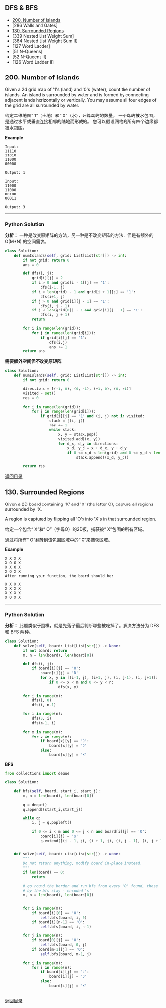 <span id = "00"></span>
## DFS & BFS
 - [200. Number of Islands](#200-number-of-islands)
 - [286	Walls and Gates]
 - [130. Surrounded Regions](#130-surrounded-regions)
 - [339	Nested List Weight Sum]
 - [364	Nested List Weight Sum II]
 - [127	Word Ladder]
 - [51	N-Queens]
 - [52	N-Queens II]
 - [126	Word Ladder II]

## 200. Number of Islands

Given a 2d grid map of '1's (land) and '0's (water), count the number of islands. An island is surrounded by water and is formed by connecting adjacent lands horizontally or vertically. You may assume all four edges of the grid are all surrounded by water.

给定二维地图“ 1”（土地）和“ 0”（水），计算岛屿的数量。 一个岛屿被水包围，是通过水平或垂直连接相邻的陆地而形成的。 您可以假设网格的所有四个边缘都被水包围。

**Example**

```
Input:
11110
11010
11000
00000

Output: 1

Input:
11000
11000
00100
00011

Output: 3
```

---

### Python Solution
**分析：** 一种是改变原矩阵的方法，另一种是不改变矩阵的方法，但是有额外的 O(M*N) 的空间需求。

```python
class Solution:
    def numIslands(self, grid: List[List[str]]) -> int:
        if not grid: return 0
        ans = 0

        def dfs(i, j):
            grid[i][j] = 2
            if i > 0 and grid[i - 1][j] == '1':
                dfs(i-1, j)
            if i < len(grid) - 1 and grid[i + 1][j] == '1':
                dfs(i+1, j)
            if j > 0 and grid[i][j - 1] == '1':
                dfs(i, j - 1)
            if j < len(grid[0]) - 1 and grid[i][j + 1] == '1':
                dfs(i, j + 1)
            return

        for i in range(len(grid)):
            for j in range(len(grid[i])):
                if grid[i][j] == '1':
                    dfs(i,j)
                    ans += 1
        return ans
```

**需要额外空间但不改变原矩阵**

```Python
class Solution:
    def numIslands(self, grid: List[List[str]]) -> int:
        if not grid: return 0

        directions = [(-1, 0), (0, -1), (+1, 0), (0, +1)]
        visited = set()
        res = 0

        for i in range(len(grid)):
            for j in range(len(grid[i])):
                if grid[i][j] == "1" and (i, j) not in visited:
                    stack = [(i, j)]
                    res += 1            
                    while stack:
                        x, y = stack.pop()
                        visited.add((x, y))
                        for d_x, d_y in directions:
                            x_d, y_d = x + d_x, y + d_y
                            if 0 <= x_d < len(grid) and 0 <= y_d < len(grid)[i] and grid[x_d][y_d] == "1" and (x_d, y_d) not in visited:
                                stack.append((x_d, y_d))

        return res
```

[返回目录](#00)

## 130. Surrounded Regions

Given a 2D board containing 'X' and 'O' (the letter O), capture all regions surrounded by 'X'.

A region is captured by flipping all 'O's into 'X's in that surrounded region.

给定一个包含“ X”和“ O”（字母O）的2D板，捕获被“ X”包围的所有区域。

通过将所有“ O”翻转到该包围区域中的“ X”来捕获区域。

**Example**

```
X X X X
X O O X
X X O X
X O X X
After running your function, the board should be:

X X X X
X X X X
X X X X
X O X X
```

---

### Python Solution
**分析：** 此题类似于围棋，就是先落子最后判断哪些被吃掉了。解决方法分为 DFS 和 BFS 两种。

```python
class Solution:
    def solve(self, board: List[List[str]]) -> None:
        if not board: return
        m, n = len(board), len(board[0])

        def dfs(i, j):
            if board[i][j] == 'O':
                board[i][j] = 'D'
                for x, y in [(i-1, j), (i+1, j), (i, j-1), (i, j+1)]:
                    if 0 <= x < m and 0 <= y < n:
                        dfs(x, y)

        for i in range(m):
            dfs(i, 0)
            dfs(i, n-1)

        for i in range(n):
            dfs(0, i)
            dfs(m-1, i)

        for x in range(m):
            for y in range(n):
                if board[x][y] == 'D':
                    board[x][y] = 'O'
                else:
                    board[x][y] = 'X'
```

**BFS**

```Python
from collections import deque

class Solution:

    def bfs(self, board, start_i, start_j):
        m, n = len(board), len(board[0])

        q = deque()
        q.append((start_i,start_j))

        while q:
            i, j = q.popleft()

            if 0 <= i < m and 0 <= j < n and board[i][j] == 'O':
                board[i][j] = 's'
                q.extend([(i - 1, j), (i + 1, j), (i, j - 1), (i, j + 1)])


    def solve(self, board: List[List[str]]) -> None:
        """
        Do not return anything, modify board in-place instead.
        """
        if len(board) == 0:
            return

        # go round the border and run bfs from every 'O' found, those 'O's found
        # by the bfs stay - encoded 's'
        m, n = len(board), len(board[0])


        for i in range(m):
            if board[i][0] == 'O':
                self.bfs(board, i, 0)
            if board[i][n-1] == 'O':
                self.bfs(board, i, n-1)

        for j in range(n):
            if board[0][j] == 'O':
                self.bfs(board, 0, j)
            if board[m-1][j] == 'O':
                self.bfs(board, m-1, j)

        for i in range(m):
            for j in range(n):
                if board[i][j] == 's':
                    board[i][j] = 'O'
                else:
                    board[i][j] = 'X'
            
```

[返回目录](#00)

